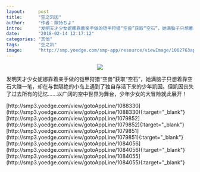 ```yaml
---
layout:     post
title:      "空之凯因"
author:     "作者：険持ちよ"
intro:      "发明天才少女妮娜靠着亲手做的铠甲狩猎“空兽”获取“空石”，她满脑子只想着靠空石大赚一笔，却在与世隔绝的小岛上遇到了独自存活下来的少年凯因。但凯因丧失了过去所有的记忆……以广阔的空中世界为舞台，少年少女的大冒险就此展开！"
date:       "2018-02-14 12:17:12"
categories: "其他"
tags:       "空之凯"
image:      "http://smp.yoedge.com/smp-app/resource/viewImage/1002763appline.png"
---
```

<div style="text-align: center">
<p><img src="http://smp.yoedge.com/smp-app/resource/viewImage/1002763appline.png"/></p>
</div>
<p class="post-meta">
<span>发明天才少女妮娜靠着亲手做的铠甲狩猎“空兽”获取“空石”，她满脑子只想着靠空石大赚一笔，却在与世隔绝的小岛上遇到了独自存活下来的少年凯因。但凯因丧失了过去所有的记忆……以广阔的空中世界为舞台，少年少女的大冒险就此展开！</span>
</p>
[http://smp3.yoedge.com/view/gotoAppLine/1088330](http://smp3.yoedge.com/view/gotoAppLine/1088330){:target="_blank"}
[http://smp3.yoedge.com/view/gotoAppLine/1079852](http://smp3.yoedge.com/view/gotoAppLine/1079852){:target="_blank"}
[http://smp3.yoedge.com/view/gotoAppLine/1079851](http://smp3.yoedge.com/view/gotoAppLine/1079851){:target="_blank"}
[http://smp3.yoedge.com/view/gotoAppLine/1084056](http://smp3.yoedge.com/view/gotoAppLine/1084056){:target="_blank"}
[http://smp3.yoedge.com/view/gotoAppLine/1084055](http://smp3.yoedge.com/view/gotoAppLine/1084055){:target="_blank"}


